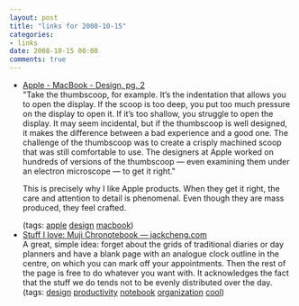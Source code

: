 ```yaml
---
layout: post
title: "links for 2008-10-15"
categories:
- links
date: 2008-10-15 00:00
comments: true
---
```


<ul class="delicious"><li>
                <div class="delicious-link"><a href="http://www.apple.com/macbook/design2.html">Apple - MacBook - Design, pg. 2</a></div>
                <div class="delicious-extended">&quot;Take the thumbscoop, for example. It’s the indentation that allows you to open the display. If the scoop is too deep, you put too much pressure on the display to open it. If it’s too shallow, you struggle to open the display. It may seem incidental, but if the thumbscoop is well designed, it makes the difference between a bad experience and a good one. The challenge of the thumbscoop was to create a crisply machined scoop that was still comfortable to use. The designers at Apple worked on hundreds of versions of the thumbscoop — even examining them under an electron microscope — to get it right.&quot;

This is precisely why I like Apple products. When they get it right, the care and attention to detail is phenomenal. Even though they are mass produced, they feel crafted.</div>
                <div class="delicious-tags">(tags: <a href="http://delicious.com/bsag/apple">apple</a> <a href="http://delicious.com/bsag/design">design</a> <a href="http://delicious.com/bsag/macbook">macbook</a>)</div>
            </li><li>
                <div class="delicious-link"><a href="http://jackcheng.com/stuff-i-love-muji-chronotebook">Stuff I love: Muji Chronotebook — jackcheng.com</a></div>
                <div class="delicious-extended">A great, simple idea: forget about the grids of traditional diaries or day planners and have a blank page with an analogue clock outline in the centre, on which you can mark off your appointments. Then the rest of the page is free to do whatever you want with. It acknowledges the fact that the stuff we do tends not to be evenly distributed over the day.</div>
                <div class="delicious-tags">(tags: <a href="http://delicious.com/bsag/design">design</a> <a href="http://delicious.com/bsag/productivity">productivity</a> <a href="http://delicious.com/bsag/notebook">notebook</a> <a href="http://delicious.com/bsag/organization">organization</a> <a href="http://delicious.com/bsag/cool">cool</a>)</div>
            </li></ul>


